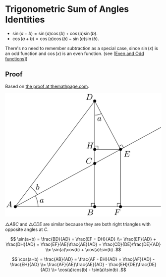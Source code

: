 # Trigonometric Sum of Angles Identities

- $\sin(a + b) = \sin(a)\cos(b) + \cos(a)\sin(b) .$
- $\cos(a + b) = \cos(a)\cos(b) - \sin(a)\sin(b) .$

There's no need to remember subtraction as a special case, since $\sin(x)$ is an odd function and $\cos(x)$ is an even function. (see [[Even and Odd functions]])

## Proof

Based on [the proof at themathpage.com](https://themathpage.com/aTrig/sum-proof.htm).

![](../assets/svg/angle-sum-identity-1.svg)

$\triangle ABC$ and $\triangle CDE$ are similar because they are both right triangles with opposite angles at $C$.

$$
    \sin(a+b)
      = \frac{BD}{AD}
      = \frac{EF + DH}{AD}
    \\= \frac{EF}{AD} + \frac{DH}{AD}
      = \frac{EF}{AE}\frac{AE}{AD} + \frac{CD}{DE}\frac{DE}{AD}
    \\= \sin(a)\cos(b) + \cos(a)\sin(b)
.$$

$$
    \cos(a+b)
      = \frac{AB}{AD}
      = \frac{AF - EH}{AD}
      = \frac{AF}{AD} - \frac{EH}{AD}
    \\= \frac{AF}{AE}\frac{AE}{AD} - \frac{EH}{DE}\frac{DE}{AD}
    \\= \cos(a)\cos(b) - \sin(a)\sin(b)
.$$

[//begin]: # "Autogenerated link references for markdown compatibility"
[Even and Odd functions]: even-and-odd-functions "Even and Odd Functions"
[//end]: # "Autogenerated link references"
